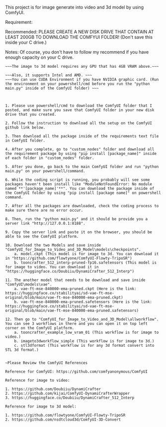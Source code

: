 This project is for image generate into video and 3d model by using ComfyUI. 

Requirement:

Recommended: PLEASE CREATE A NEW DISK DRIVE THAT CONTAIN AT LEAST 200GB TO DOWNLOAD THE COMFYUI FOLDER! (Don't save this inside your C drive.)

Notes: Of course, you don't have to follow my recommend if you have enough capacity on your C drive.
 
~~~The image to video only supports any GPU that has 8GB VRAM above.~~~
~~~The image to 3d model requires any GPU that has 4GB VRAM above.~~~

~~~Also, it supports Intel and AMD. ~~~
~~~You can use CUDA Environment if you have NVIDIA graphic card. (Run the environment on your powershell/cmd before you run the "python main.py" inside of the ComfyUI folder) ~~~



1. Please use powershell/cmd to download the ComfyUI folder that I posted, and make sure you save that ComfyUI folder in your new disk drive that you created.

2. Follow the instruction to download all the setup on the ComfyUI github link below.

3. Then download all the package inside of the requirements text file in ComfyUI folder.

4. After you complete, go to "custom_nodes" folder and download all the requirement package by using "pip install [package_name]" inside of each folder in "custom_nodes" folder.

5. After you done, go back to the main ComfyUI folder and run "python main.py" on your powershell/command.

6. While the coding script is running, you probably will see some packages haven't been install like "ModuleNotFoundError: No module named **'[package_name]'**". You can download the package inside of the ComfyUI folder by using "pip install [package name]" on powershell command.

7. After all the packages are downloaded, check the coding process to make sure there are no error occur.

8. Then, run the "python main.py" and it should be provide you a server link "http://127.0.0.1:8188".

9. Copy the server link and paste it on the browser, you should be able to see the ComfyUI platform.

10. Download the two Models and save inside "ComfyUI_for_Image_to_Video_and_3D_Model\models\checkpoints".
    a. model.ckpt (This model is for image to 3d. You can download it in "https://github.com/flowtyone/ComfyUI-Flowty-TripoSR")
    b. tooncrafter_512_interp-pruned-fp16.safetensors (This model is for image to video. You can download it in "https://huggingface.co/Doubiiu/DynamiCrafter_512_Interp")

11. The another model that needs to be download and save inside "ComfyUI\models\vae".
    a. vae-ft-mse-840000-ema-pruned.ckpt (Here is the link: https://huggingface.co/stabilityai/sd-vae-ft-mse-original/blob/main/vae-ft-mse-840000-ema-pruned.ckpt)
    b. vae-ft-mse-840000-ema-pruned.safetensors (Here is the link: https://huggingface.co/stabilityai/sd-vae-ft-mse-original/blob/main/vae-ft-mse-840000-ema-pruned.safetensors)

12. Then go to "ComfyUI_for_Image_to_Video_and_3D_Model\allworkflow". You can see 3 workflows in there and you can open it on top left corner on the ComfyUI platform.
    a. tooncrafter_example_low_vram_01 (This workflow is for image to video.)
    b. imageto3dworkflow_simple (This workflow is for image to 3d.)
    c. stl3dformat (This workflow is for any 3d format convert into STL 3d format.)


~Please Review the ComfyUI References

Reference for ComfyUI: https://github.com/comfyanonymous/ComfyUI

Reference for image to video: 

1. https://github.com/Doubiiu/DynamiCrafter
2. https://github.com/kijai/ComfyUI-DynamiCrafterWrapper
3. https://huggingface.co/Doubiiu/DynamiCrafter_512_Interp

Reference for image to 3d model:

1. https://github.com/flowtyone/ComfyUI-Flowty-TripoSR
2. https://github.com/nsdtcloud3d/ComfyUI-3D-Convert
